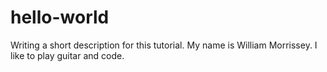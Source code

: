 # hello-world
Writing a short description for this tutorial.
My name is William Morrissey. I like to play guitar and code.
